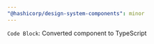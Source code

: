 ```yaml
---
"@hashicorp/design-system-components": minor
---
```


`Code Block`: Converted component to TypeScript
